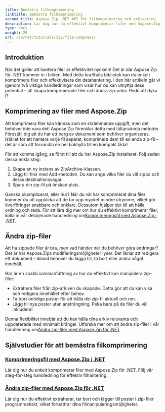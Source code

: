 ```yaml
---
title: Bemästra filkomprimering
linktitle: Bemästra filkomprimering
second_title: Aspose.Zip .NET API för filkomprimering och arkivering
description: Lär dig hur du effektivt komprimerar filer med Aspose.Zip för .NET med vår detaljerade handledning. Följ den här omfattande guiden för att implementera filkomprimering sömlöst i dina .NET-applikationer.
type: docs
weight: 20
url: /sv/net/tutorials/zip/file-compress/
---
```

## Introduktion

När det gäller att hantera filer är effektivitet nyckeln! Det är där Aspose.Zip för .NET kommer in i bilden. Med detta kraftfulla bibliotek kan du enkelt komprimera filer och effektivisera din datahantering. I den här artikeln går vi igenom två viktiga handledningar som visar hur du kan utnyttja dess potential – att skapa komprimerade filer och ändra zip-arkiv. Redo att dyka i?

## Komprimering av filer med Aspose.Zip

Att komprimera filer kan kännas som en skrämmande uppgift, men det behöver inte vara det! Aspose.Zip förenklar detta med lättanvända metoder. Föreställ dig att du har ett berg av dokument som behöver organiseras. Istället för att hantera varje fil separat, komprimera dem till en enda zip-fil – det är som att förvandla en hel bokhylla till en kompakt låda! 

För att komma igång, se först till att du har Aspose.Zip installerat. Följ sedan dessa enkla steg:

1. Skapa en ny instans av ZipArchive-klassen.
2. Lägg till filer med Add-metoden. Du kan ange vilka filer du vill zippa och deras destinationsvägar.
3. Spara din zip-fil på önskad plats.

 Ganska okomplicerat, eller hur? När du väl har komprimerat dina filer kommer du att upptäcka att de tar upp mycket mindre utrymme, vilket gör överföringar snabbare och enklare. Dessutom hjälper det till att hålla ordning och reda. För att lära dig mer om hur du effektivt komprimerar filer, kolla in vår detaljerade handledning om[Komprimeringsfil med Aspose.Zip i .NET](./compression-file/).

## Ändra zip-filer

Att ha zippade filer är bra, men vad händer när du behöver göra ändringar? Det är här Aspose.Zips modifieringsmöjligheter lyser. Det liknar att redigera ett dokument – ibland behöver du lägga till, ta bort eller ändra något innehåll.

Här är en snabb sammanfattning av hur du effektivt kan manipulera zip-filer:

- Extrahera filer från zip-arkiven du skapade. Detta gör att du kan visa och redigera innehållet efter behov.
- Ta bort onödiga poster för att hålla din zip-fil aktuell och ren.
- Lägg till nya poster utan ansträngning. Peka bara på de filer du vill inkludera!

 Denna flexibilitet innebär att du kan hålla dina arkiv relevanta och uppdaterade med minimalt krångel. Utforska mer om att ändra zip-filer i vår handledning om[Ändra zip-filer med Aspose.Zip för .NET](./modify-zip-files/).

## Självstudier för att bemästra filkomprimering
### [Komprimeringsfil med Aspose.Zip i .NET](./compression-file/)
Lär dig hur du enkelt komprimerar filer med Aspose.Zip för .NET. Följ vår steg-för-steg handledning för effektiv filhantering.
### [Ändra zip-filer med Aspose.Zip för .NET](./modify-zip-files/)
Lär dig hur du effektivt extraherar, tar bort och lägger till poster i zip-filer programmatiskt, vilket förbättrar dina filmanipuleringsmöjligheter.